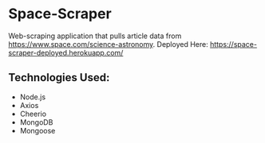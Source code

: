 # Space-Scraper
Web-scraping application that pulls article data from https://www.space.com/science-astronomy.
Deployed Here: https://space-scraper-deployed.herokuapp.com/

## Technologies Used:
- Node.js
- Axios
- Cheerio
- MongoDB
- Mongoose

